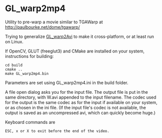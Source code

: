 # GL_warp2mp4
Utility to pre-warp a movie similar to TGAWarp at http://paulbourke.net/dome/tgawarp/

Trying to generalize [GL_warp2Avi](https://github.com/hn-88/GL_warp2Avi) to make it cross-platform, or at least run on Linux.

If OpenCV, GLUT (freeglut3) and CMake are installed on your system, instructions for building:

```
cd build
cmake ..
make GL_warp2mp4.bin

```
Parameters are set using GL_warp2mp4.ini in the build folder.

A file open dialog asks you for the input file. The output file is put in the same directory, with W.avi appended to the input filename. The codec used for the output is the same codec as for the input if available on your system, or as chosen in the ini file. (If the input file's codec is not available, the output is saved as an uncompressed avi, which can quickly become huge.)

Keyboard commands are
```
ESC, x or X to exit before the end of the video.

```



